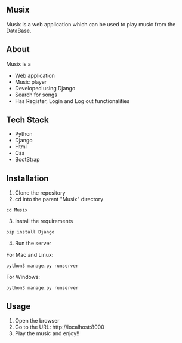 ## Musix

Musix is a web application which can be used to play music from the DataBase.

## About

Musix is a

- Web application
- Music player
- Developed using Django
- Search for songs
- Has Register, Login and Log out functionalities

## Tech Stack

- Python
- Django
- Html
- Css
- BootStrap

## Installation

1. Clone the repository
2. cd into the parent "Musix" directory

```
cd Musix
```

3. Install the requirements

```
pip install Django
```

4. Run the server

For Mac and Linux:

```
python3 manage.py runserver
```

For Windows:

```
python3 manage.py runserver
```

## Usage

1. Open the browser
2. Go to the URL: http://localhost:8000
3. Play the music and enjoy!!
